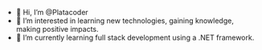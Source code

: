 - 👋 Hi, I’m @Platacoder
- 👀 I’m interested in learning new technologies, gaining knowledge, making positive impacts.
- 🌱 I’m currently learning full stack development using a .NET framework.

